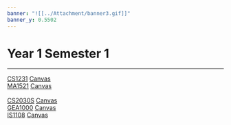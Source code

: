 ```yaml
---
banner: "![[../Attachment/banner3.gif]]"
banner_y: 0.5502
---
```


# Year 1 Semester 1

---

<span class="center-menu">[CS1231](CS1231S/CS1231.md) [Canvas](https://canvas.nus.edu.sg/courses/24632/modules)
<br> [MA1521](MA1521/MA1521.md) [Canvas](https://canvas.nus.edu.sg/courses/24190)  
<br>[CS2030S](CS2030S/CS2030S.md) [Canvas](https://canvas.nus.edu.sg/courses/24642)
<br>[GEA1000](GEA1000/GEA1000.md) [Canvas](https://canvas.nus.edu.sg/courses/23996/modules)
<br>[IS1108](IS1108/IS1108.md) [Canvas](https://canvas.nus.edu.sg/courses/25459/modules)
</span>
 
